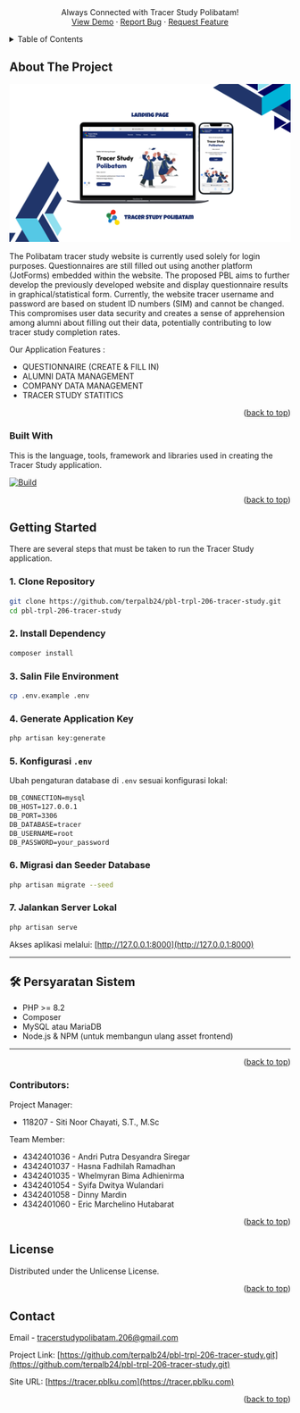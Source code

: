 <!-- Improved compatibility of back to top link: See: https://github.com/othneildrew/Best-README-Template/pull/73 -->

<a id="readme-top"></a>

<!--
*** Thanks for checking out the Best-README-Template. If you have a suggestion
*** that would make this better, please fork the repo and create a pull request
*** or simply open an issue with the tag "enhancement".
*** Don't forget to give the project a star!
*** Thanks again! Now go create something AMAZING! :D
-->

<!-- PROJECT SHIELDS -->
<!--
*** I'm using markdown "reference style" links for readability.
*** Reference links are enclosed in brackets [ ] instead of parentheses ( ).
*** See the bottom of this document for the declaration of the reference variables
*** for contributors-url, forks-url, etc. This is an optional, concise syntax you may use.
*** https://www.markdownguide.org/basic-syntax/#reference-style-links
-->

<!-- [![Contributors][contributors-shield]][contributors-url]
[![Forks][forks-shield]][forks-url]
[![Stargazers][stars-shield]][stars-url]
[![Issues][issues-shield]][issues-url]
[![Unlicense License][license-shield]][license-url] -->

<!-- PROJECT LOGO -->
<br />
<div align="center">
  <p align="center">
    Always Connected with Tracer Study Polibatam!
    <br />
    <a href="https://youtu.be/n5jAypMdJKw?si=um1Lod5bA0KJ0ad5">View Demo</a>
    ·
    <a href="mailto:tracerstudypolibatam.206@gmail.com">Report Bug</a>
    ·
    <a href="mailto:tracerstudypolibatam.206@gmail.com">Request Feature</a>
  </p>
</div>

<!-- TABLE OF CONTENTS -->
<details>
  <summary>Table of Contents</summary>
  <ol>
    <li>
      <a href="#about-the-project">About The Project</a>
      <ul>
        <li><a href="#built-with">Built With</a></li>
      </ul>
    </li>
    <li>
      <a href="#getting-started">Getting Started</a>
      <ul>
        <li><a href="#prerequisites">Prerequisites</a></li>
        <li><a href="#installation">Installation</a></li>
      </ul>
    </li>
    <li><a href="#license">License</a></li>
    <li><a href="#contact">Contact</a></li>
    <li><a href="#acknowledgments">Acknowledgments</a></li>
  </ol>
</details>

<!-- ABOUT THE PROJECT -->

## About The Project

[![Product Name Screen Shot][product-screenshot]](https://tracer.pblku.com)

The Polibatam tracer study website is currently used solely for login purposes. Questionnaires are still filled out using another platform (JotForms) embedded within the website. The proposed PBL aims to further develop the previously developed website and display questionnaire results in graphical/statistical form. Currently, the website tracer username and password are based on student ID numbers (SIM) and cannot be changed. This compromises user data security and creates a sense of apprehension among alumni about filling out their data, potentially contributing to low tracer study completion rates.

Our Application Features :

- QUESTIONNAIRE (CREATE & FILL IN)
- ALUMNI DATA MANAGEMENT
- COMPANY DATA MANAGEMENT
- TRACER STUDY STATITICS

<p align="right">(<a href="#readme-top">back to top</a>)</p>

### Built With

This is the language, tools, framework and libraries used in creating the Tracer Study application.

[![Build](https://skillicons.dev/icons?i=laravel,tailwind,js,html,css,php,vscode,github)](tracer.pblku.com)

<p align="right">(<a href="#readme-top">back to top</a>)</p>

<!-- GETTING STARTED -->

## Getting Started

There are several steps that must be taken to run the Tracer Study application.

### 1. Clone Repository
```bash
git clone https://github.com/terpalb24/pbl-trpl-206-tracer-study.git
cd pbl-trpl-206-tracer-study
```

### 2. Install Dependency
```bash
composer install
```

### 3. Salin File Environment
```bash
cp .env.example .env
```

### 4. Generate Application Key
```bash
php artisan key:generate
```

### 5. Konfigurasi `.env`
Ubah pengaturan database di `.env` sesuai konfigurasi lokal:
```env
DB_CONNECTION=mysql
DB_HOST=127.0.0.1
DB_PORT=3306
DB_DATABASE=tracer
DB_USERNAME=root
DB_PASSWORD=your_password
```

### 6. Migrasi dan Seeder Database
```bash
php artisan migrate --seed
```

### 7. Jalankan Server Lokal
```bash
php artisan serve
```

Akses aplikasi melalui: [http://127.0.0.1:8000](http://127.0.0.1:8000)

---

## 🛠 Persyaratan Sistem

- PHP >= 8.2
- Composer
- MySQL atau MariaDB
- Node.js & NPM (untuk membangun ulang asset frontend)

---
<p align="right">(<a href="#readme-top">back to top</a>)</p>

<!-- CONTRIBUTING -->

### Contributors:

Project Manager:

- 118207 - Siti Noor Chayati, S.T., M.Sc

Team Member:

- 4342401036 - Andri Putra Desyandra Siregar
- 4342401037 - Hasna Fadhilah Ramadhan
- 4342401035 - Whelmyran Bima Adhienirma
- 4342401054 - Syifa Dwitya Wulandari
- 4342401058 - Dinny Mardin
- 4342401060 - Eric Marchelino Hutabarat

<p align="right">(<a href="#readme-top">back to top</a>)</p>

<!-- LICENSE -->

## License

Distributed under the Unlicense License.

<p align="right">(<a href="#readme-top">back to top</a>)</p>

<!-- CONTACT -->

## Contact

Email - tracerstudypolibatam.206@gmail.com

Project Link: [https://github.com/terpalb24/pbl-trpl-206-tracer-study.git](https://github.com/terpalb24/pbl-trpl-206-tracer-study.git)

Site URL: [https://tracer.pblku.com](https://tracer.pblku.com)

<p align="right">(<a href="#readme-top">back to top</a>)</p>

<!-- MARKDOWN LINKS & IMAGES -->
<!-- https://www.markdownguide.org/basic-syntax/#reference-style-links -->

[contributors-shield]: https://img.shields.io/github/contributors/terpalb24/pbl-trpl-206-tracer-study.svg?style=for-the-badge
[contributors-url]: https://github.com/terpalb24/pbl-trpl-206-tracer-study/graphs/contributors
[forks-shield]: https://img.shields.io/github/forks/vterpalb24/pbl-trpl-206-tracer-study.svg?style=for-the-badge
[forks-url]: https://github.com/terpalb24/pbl-trpl-206-tracer-study/network/members
[stars-shield]: https://img.shields.io/github/stars/terpalb24/pbl-trpl-206-tracer-study.svg?style=for-the-badge
[stars-url]: https://github.com/terpalb24/pbl-trpl-206-tracer-study/stargazers
[issues-shield]: https://img.shields.io/github/issues/terpalb24/pbl-trpl-206-tracer-study.svg?style=for-the-badge
[issues-url]: https://github.com/terpalb24/pbl-trpl-206-tracer-study/issues
[license-shield]: https://img.shields.io/github/license/terpalb24/pbl-trpl-206-tracer-study.svg?style=for-the-badge
[license-url]: https://tracer.pblku.com/LICENSE
[linkedin-shield]: https://img.shields.io/badge/-LinkedIn-black.svg?style=for-the-badge&logo=linkedin&colorB=555
[linkedin-url]: https://linkedin.com/in/othneildrew
[product-screenshot]: public/assets/images/product.png
[Bootstrap.com]: https://img.shields.io/badge/Bootstrap-563D7C?style=for-the-badge&logo=bootstrap&logoColor=white
[Bootstrap-url]: https://getbootstrap.com
[vscode]: https://skillicons.dev/icons?i=vscode
[VSCODE.url]: https://code.visualstudio.com/
[JavaScript-shield]: https://img.shields.io/badge/JavaScript-323330?style=for-the-badge&logo=javascript&logoColor=F7DF1E
[JavaScript-url]: https://www.javascript.com/
[PHP-shield]: https://img.shields.io/badge/PHP-777BB4?style=for-the-badge&logo=php&logoColor=white
[PHP-url]: https://www.php.net/
[GitHub-shield]: https://img.shields.io/badge/GitHub-100000?style=for-the-badge&logo=github&logoColor=white
[GitHub-url]: https://github.com/
[HTML5-shield]: https://img.shields.io/badge/HTML5-E34F26?style=for-the-badge&logo=html5&logoColor=white
[HTML5-url]: https://www.google.com/search?q=html&sca_esv=35aa2c76c27153e3&sxsrf=ADLYWIJHY-u2SSY7sARXtFKmLnKxgk88nw%3A1734520066865&ei=Aq1iZ6K7NO_CjuMPmoK4mAk&ved=0ahUKEwiixMPjlrGKAxVvoWMGHRoBDpMQ4dUDCBA&uact=5&oq=html&gs_lp=Egxnd3Mtd2l6LXNlcnAiBGh0bWwyChAjGIAEGCcYigUyCBAAGIAEGLEDMggQABiABBixAzILEAAYgAQYsQMYgwEyBRAAGIAEMgoQABiABBhDGIoFMgoQABiABBhDGIoFMgoQABiABBhDGIoFMgUQABiABDIFEAAYgARI8wRQuQJYuQJwAXgBkAEAmAFeoAFeqgEBMbgBA8gBAPgBAZgCAqACZ8ICChAAGLADGNYEGEfCAg0QABiABBiwAxhDGIoFmAMAiAYBkAYKkgcBMqAHtgU&sclient=gws-wiz-serp
[ionicon-shield]: https://img.shields.io/badge/Ionicons-3880FF?style=for-the-badge&logo=ionic&logoColor=white
[ionicon-url]: https://ionic.io/ionicons
[sweetalert-shield]: https://img.shields.io/badge/SweetAlert2-3880FF?style=for-the-badge
[sweetalert-url]: https://sweetalert2.github.io/
[fpdf-shield]: https://img.shields.io/badge/FPDF-3880FF?style=for-the-badge
[fpdf-url]: https://www.fpdf.org/
[tailwind]: https://skillicons.dev/icons?i=tailwind
[Tailwind-url]: https://tailwindcss.com/
[laravel]: https://skillicons.dev/icons?i=laravel
[Laravel-url]: https://laravel.com/